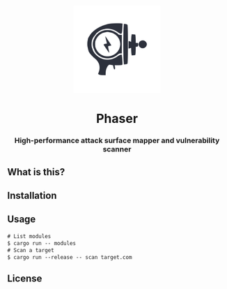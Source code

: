 <p align="center">
  <img alt="Bloom logo" src="./phaser.png" height="200" />
  <h1 align="center">Phaser</h1>
  <h3 align="center">High-performance attack surface mapper and vulnerability scanner</h3>
</p>



## What is this?



## Installation


## Usage


```shell
# List modules
$ cargo run -- modules
# Scan a target
$ cargo run --release -- scan target.com
```


## License
